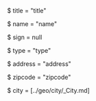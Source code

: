 $ title = "title"

$ name = "name"

$ sign = null

$ type = "type"

$ address = "address"

$ zipcode = "zipcode"

$ city = [../geo/city/_City.md]
